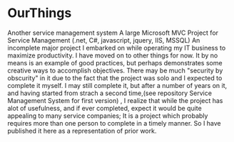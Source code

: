 OurThings
=========

Another service management system
A large Microsoft MVC Project for Service Management (.net, C#, javascript, jquery, IIS, MSSQL)
An incomplete major project I embarked on while operating my IT business to maximize productivity. I have moved on to other things for now. It by no means is an example of good practices, but perhaps demonstrates some creative ways to accomplish objectives. There may be much "security by obscurity" in it due to the fact that the project was solo and I expected to complete it myself. I may still complete it, but after a number of years on it, and having started from strach a second time,(see repository Service Management System for first version) , I realize that while the project has alot of usefulness, and if ever completed, expect it would be quite appealing to many service companies; It is a project which probably requires more than one person to complete in a timely manner. So I have published it here as a representation of prior work.
